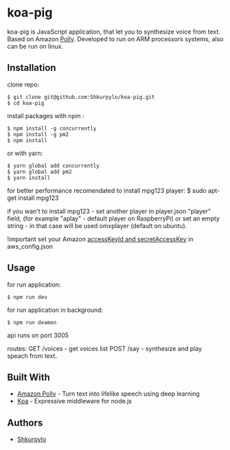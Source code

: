 # koa-pig
koa-pig is JavaScript application, that let you to synthesize voice from text.
Based on Amazon [Polly][awspolly]. Developed to run on ARM processors systems, also can be run on linux.


## Installation

clone repo:

```
$ git clone git@github.com:Shkurpylo/koa-pig.git
$ cd koa-pig
```

install packages with npm :


```
$ npm install -g concurrently
$ npm install -g pm2
$ npm install
```

or with yarn: 


```
$ yarn global add concurrently
$ yarn global add pm2
$ yarn install
```

for better performance recomendated to install mpg123 player:
$ sudo apt-get install mpg123

if you wan't to install mpg123 - set another player in player.json "player" field,
(for example "aplay" - default player on RaspberryPi) 
or set an empty string - in that case will be used omxplayer (default on ubuntu).

!important
set your Amazon [accessKeyId and secretAccessKey][awscredentials] in aws_config.json

## Usage

for run application:

```
$ npm run dev 
```
for run application in background:
```
$ npm run deamon 
```

api runs on port 3005

routes:
GET /voices - get voices list
POST /say - synthesize and play speach from text.

## Built With

* [Amazon Polly](https://aws.amazon.com/polly/?nc2=h_a1) - Turn text into lifelike speech using deep learning
* [Koa](http://koajs.com/) - Expressive middleware for node.js

## Authors

* [Shkurpylo](https://github.com/Shkurpylo)

[awspolly]: https://aws.amazon.com/blogs/aws/polly-text-to-speech-in-47-voices-and-24-languages/
[awscredentials]: https://aws.amazon.com/blogs/security/wheres-my-secret-access-key/

